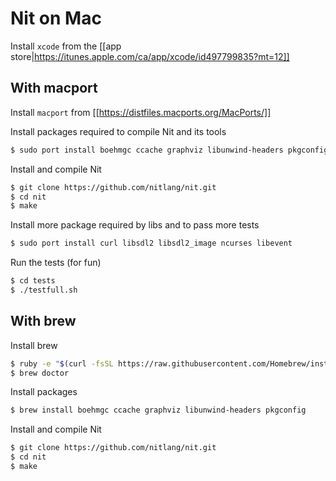 # Nit on Mac

Install `xcode` from the [[app store|https://itunes.apple.com/ca/app/xcode/id497799835?mt=12]]

## With macport

Install `macport` from [[https://distfiles.macports.org/MacPorts/]]

Install packages required to compile Nit and its tools

~~~sh
$ sudo port install boehmgc ccache graphviz libunwind-headers pkgconfig
~~~

Install and compile Nit

~~~sh
$ git clone https://github.com/nitlang/nit.git
$ cd nit
$ make
~~~

Install more package required by libs and to pass more tests

~~~sh
$ sudo port install curl libsdl2 libsdl2_image ncurses libevent
~~~

Run the tests (for fun)

~~~sh
$ cd tests
$ ./testfull.sh
~~~

## With brew

Install brew

~~~sh
$ ruby -e "$(curl -fsSL https://raw.githubusercontent.com/Homebrew/install/master/install)"
$ brew doctor
~~~

Install packages

~~~sh
$ brew install boehmgc ccache graphviz libunwind-headers pkgconfig
~~~

Install and compile Nit

~~~sh
$ git clone https://github.com/nitlang/nit.git
$ cd nit
$ make
~~~

